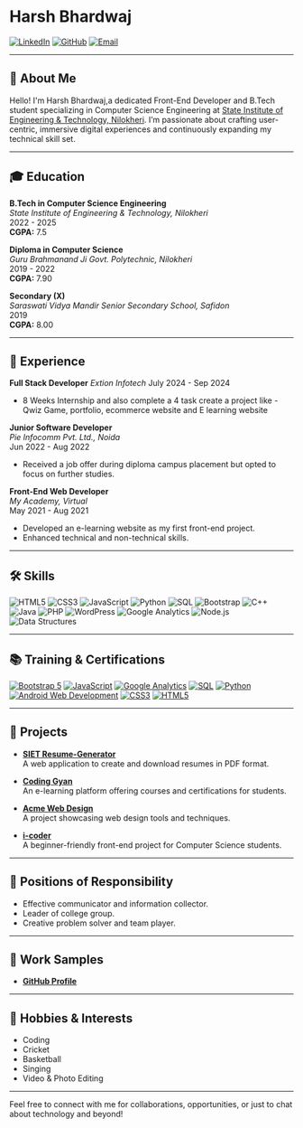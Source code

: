 # Harsh Bhardwaj

[![LinkedIn](https://img.shields.io/badge/LinkedIn-Connect-blue?style=flat&logo=linkedin)](https://www.linkedin.com/in/harshsfd)
[![GitHub](https://img.shields.io/badge/GitHub-Profile-black?style=flat&logo=github)](https://github.com/Harshsfd)
[![Email](https://img.shields.io/badge/Email-harshbhardwajsfd@gmail.com-red?style=flat&logo=gmail)](mailto:harshbhardwajsfd@gmail.com)

---

## 👋 About Me

Hello! I'm Harsh Bhardwaj,a dedicated Front-End Developer and B.Tech student specializing in Computer Science Engineering at [State Institute of Engineering & Technology, Nilokheri](https://www.siet.ac.in). I’m passionate about crafting user-centric, immersive digital experiences and continuously expanding my technical skill set.

---

## 🎓 Education

**B.Tech in Computer Science Engineering**  
*State Institute of Engineering & Technology, Nilokheri*  
2022 - 2025  
**CGPA:** 7.5

**Diploma in Computer Science**  
*Guru Brahmanand Ji Govt. Polytechnic, Nilokheri*  
2019 - 2022  
**CGPA:** 7.90

**Secondary (X)**  
*Saraswati Vidya Mandir Senior Secondary School, Safidon*  
2019  
**CGPA:** 8.00

---

## 💼 Experience

**Full Stack Developer**
*Extion Infotech*
July 2024 - Sep 2024
- 8 Weeks Internship and also complete a 4 task create a project like - Qwiz Game, portfolio, ecommerce website and E learning website

**Junior Software Developer**  
*Pie Infocomm Pvt. Ltd., Noida*  
Jun 2022 - Aug 2022  
- Received a job offer during diploma campus placement but opted to focus on further studies.

**Front-End Web Developer**  
*My Academy, Virtual*  
May 2021 - Aug 2021  
- Developed an e-learning website as my first front-end project.  
- Enhanced technical and non-technical skills.

---

## 🛠️ Skills

![HTML5](https://img.shields.io/badge/HTML5-HTML5-orange?style=flat&logo=html5)
![CSS3](https://img.shields.io/badge/CSS3-CSS3-blue?style=flat&logo=css3)
![JavaScript](https://img.shields.io/badge/JavaScript-JavaScript-yellow?style=flat&logo=javascript)
![Python](https://img.shields.io/badge/Python-Python-blue?style=flat&logo=python)
![SQL](https://img.shields.io/badge/SQL-SQL-lightgrey?style=flat&logo=sqlite)
![Bootstrap](https://img.shields.io/badge/Bootstrap-Bootstrap-purple?style=flat&logo=bootstrap)
![C++](https://img.shields.io/badge/C%2B%2B-C%2B%2B-blue?style=flat&logo=cplusplus)
![Java](https://img.shields.io/badge/Java-Java-red?style=flat&logo=java)
![PHP](https://img.shields.io/badge/PHP-PHP-blue?style=flat&logo=php)
![WordPress](https://img.shields.io/badge/WordPress-WordPress-blue?style=flat&logo=wordpress)
![Google Analytics](https://img.shields.io/badge/Google_Analytics-Google_Analytics-blue?style=flat&logo=google-analytics)
![Node.js](https://img.shields.io/badge/Node.js-Node.js-green?style=flat&logo=node.js)
![Data Structures](https://img.shields.io/badge/Data_Structures-Data_Structures-green?style=flat)

---

## 📚 Training & Certifications

[![Bootstrap 5](https://img.shields.io/badge/Bootstrap_5-Udemy-brightgreen?style=flat&logo=udemy)](https://www.udemy.com/course/bootstrap-5/)
[![JavaScript](https://img.shields.io/badge/JavaScript-HackerRank-green?style=flat&logo=hackerrank)](https://www.hackerrank.com/)
[![Google Analytics](https://img.shields.io/badge/Google_Analytics-Google-blue?style=flat&logo=google)](https://analytics.google.com/)
[![SQL](https://img.shields.io/badge/SQL_HackerRank-HackerRank-green?style=flat&logo=hackerrank)](https://www.hackerrank.com/)
[![Python](https://img.shields.io/badge/Python-HackerRank-green?style=flat&logo=hackerrank)](https://www.hackerrank.com/)
[![Android Web Development](https://img.shields.io/badge/Android_Web_Development-LearnVern-blue?style=flat&logo=learnvern)](https://www.learnvern.com/)
[![CSS3](https://img.shields.io/badge/CSS3-Sololearn-blue?style=flat&logo=sololearn)](https://www.sololearn.com/)
[![HTML5](https://img.shields.io/badge/HTML5-Sololearn-blue?style=flat&logo=sololearn)](https://www.sololearn.com/)

---

## 🚀 Projects

- **[SIET Resume-Generator](https://harshsfd.github.io/Siet-Resume-Generator/)**  
  A web application to create and download resumes in PDF format.

- **[Coding Gyan](https://harshsfd.github.io/CodingGyan/)**  
  An e-learning platform offering courses and certifications for students.

- **[Acme Web Design](https://harshsfd.github.io/AcmeWebDesign/)**  
  A project showcasing web design tools and techniques.

- **[i-coder](https://harshsfd.github.io/i-coder/)**  
  A beginner-friendly front-end project for Computer Science students.

---

## 🌟 Positions of Responsibility

- Effective communicator and information collector.
- Leader of college group.
- Creative problem solver and team player.

---

## 🎯 Work Samples

- **[GitHub Profile](https://github.com/Harshsfd)**

---

## 🎨 Hobbies & Interests

- Coding
- Cricket
- Basketball
- Singing
- Video & Photo Editing

---

Feel free to connect with me for collaborations, opportunities, or just to chat about technology and beyond!
